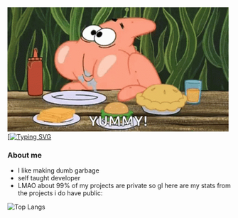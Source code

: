 <img src="banner.gif" alt="banner">
[<a href="https://git.io/typing-svg"><img src="https://readme-typing-svg.demolab.com?font=Pacifico&size=25&pause=1000&color=626262&width=435&lines=professional+dumbass;probably+a+masochist+(enjoys+reverse+engineering)" alt="Typing SVG" /></a>

### About me

- I like making dumb garbage
- self taught developer
- LMAO about 99% of my projects are private so gl here are my stats from the projects i do have public:
  
<img src="https://github-readme-stats.vercel.app/api/top-langs/?username=atticuston&theme=midnight-purple" alt="Top Langs">

